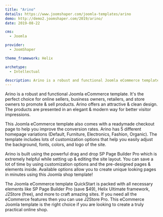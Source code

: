 ```yaml
---
title: "Arino"
details: https://www.joomshaper.com/joomla-templates/arino
demo: http://demo2.joomshaper.com/2019/arino/
date: 2019-08-22

cms: 
  - Joomla

provider:
  - JoomShaper

theme_framework: Helix

archetype:
  - Intellectual

description: Arino is a robust and functional Joomla eCommerce template. It's the perfect choice for online sellers, business owners, retailers, and store owners to promote & sell products.
---
```


Arino is a robust and functional Joomla eCommerce template. It's the perfect choice for online sellers, business owners, retailers, and store owners to promote & sell products. Arino offers an attractive & clean design. The products are presented in an elegant & modern way for better visitor impressions.

This Joomla eCommerce template also comes with a readymade checkout page to help you improve the conversion rates. Arino has 5 different homepage variations (Default, Furniture, Electronics, Fashion, Organic). The template includes lots of customization options that help you easily adjust the background, fonts, colors, and logo of the site.

Arino is built using the powerful drag and drop SP Page Builder Pro which is extremely helpful while setting up & editing the site layout. You can save a lot of time by using customization options and the pre-designed pages & elements inside. Available options allow you to create unique looking pages in minutes using this Joomla shop template!

The Joomla eCommerce template QuickStart is packed with all necessary elements like SP Page Builder Pro (save $49), Helix Ultimate framework, J2Store (free), and more to craft amazing sites. If you need all the eCommerce features then you can use J2Store Pro. This eCommerce Joomla template is the right choice if you are looking to create a truly practical online shop.
